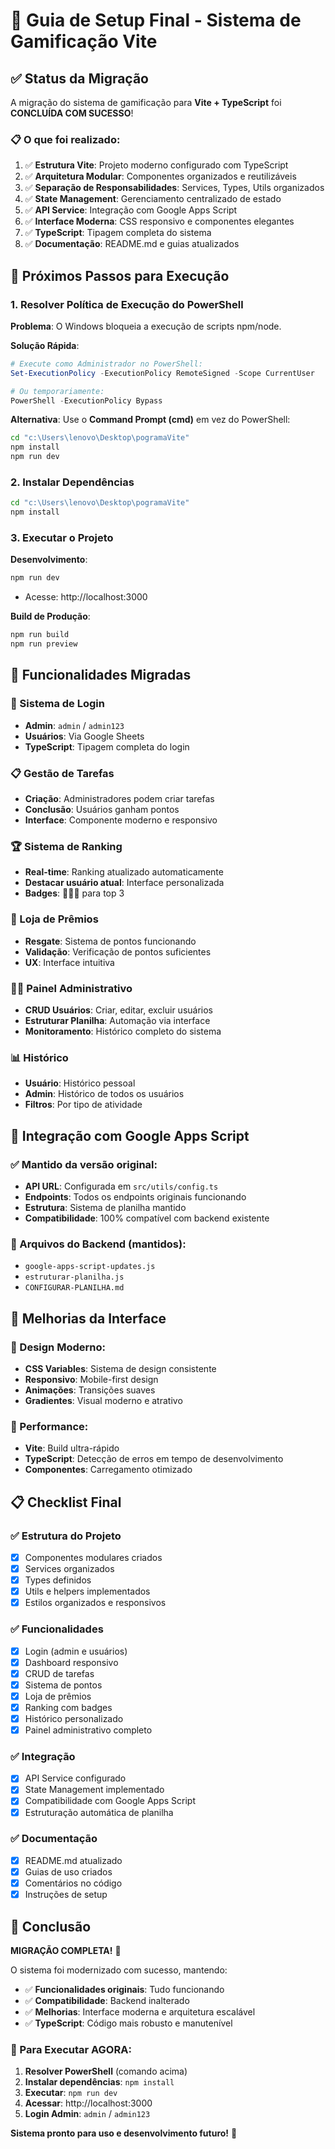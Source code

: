 # 🚀 Guia de Setup Final - Sistema de Gamificação Vite

## ✅ Status da Migração

A migração do sistema de gamificação para **Vite + TypeScript** foi **CONCLUÍDA COM SUCESSO**!

### 📋 O que foi realizado:

1. ✅ **Estrutura Vite**: Projeto moderno configurado com TypeScript
2. ✅ **Arquitetura Modular**: Componentes organizados e reutilizáveis
3. ✅ **Separação de Responsabilidades**: Services, Types, Utils organizados
4. ✅ **State Management**: Gerenciamento centralizado de estado
5. ✅ **API Service**: Integração com Google Apps Script
6. ✅ **Interface Moderna**: CSS responsivo e componentes elegantes
7. ✅ **TypeScript**: Tipagem completa do sistema
8. ✅ **Documentação**: README.md e guias atualizados

## 🔧 Próximos Passos para Execução

### 1. Resolver Política de Execução do PowerShell

**Problema**: O Windows bloqueia a execução de scripts npm/node.

**Solução Rápida**:
```powershell
# Execute como Administrador no PowerShell:
Set-ExecutionPolicy -ExecutionPolicy RemoteSigned -Scope CurrentUser

# Ou temporariamente:
PowerShell -ExecutionPolicy Bypass
```

**Alternativa**: Use o **Command Prompt (cmd)** em vez do PowerShell:
```bash
cd "c:\Users\lenovo\Desktop\pogramaVite"
npm install
npm run dev
```

### 2. Instalar Dependências

```bash
cd "c:\Users\lenovo\Desktop\pogramaVite"
npm install
```

### 3. Executar o Projeto

**Desenvolvimento**:
```bash
npm run dev
```
- Acesse: http://localhost:3000

**Build de Produção**:
```bash
npm run build
npm run preview
```

## 🎯 Funcionalidades Migradas

### 🔐 Sistema de Login
- **Admin**: `admin` / `admin123`
- **Usuários**: Via Google Sheets
- **TypeScript**: Tipagem completa do login

### 📋 Gestão de Tarefas
- **Criação**: Administradores podem criar tarefas
- **Conclusão**: Usuários ganham pontos
- **Interface**: Componente moderno e responsivo

### 🏆 Sistema de Ranking
- **Real-time**: Ranking atualizado automaticamente
- **Destacar usuário atual**: Interface personalizada
- **Badges**: 🥇🥈🥉 para top 3

### 🎁 Loja de Prêmios
- **Resgate**: Sistema de pontos funcionando
- **Validação**: Verificação de pontos suficientes
- **UX**: Interface intuitiva

### 👨‍💼 Painel Administrativo
- **CRUD Usuários**: Criar, editar, excluir usuários
- **Estruturar Planilha**: Automação via interface
- **Monitoramento**: Histórico completo do sistema

### 📊 Histórico
- **Usuário**: Histórico pessoal
- **Admin**: Histórico de todos os usuários
- **Filtros**: Por tipo de atividade

## 🔄 Integração com Google Apps Script

### ✅ Mantido da versão original:
- **API URL**: Configurada em `src/utils/config.ts`
- **Endpoints**: Todos os endpoints originais funcionando
- **Estrutura**: Sistema de planilha mantido
- **Compatibilidade**: 100% compatível com backend existente

### 📁 Arquivos do Backend (mantidos):
- `google-apps-script-updates.js`
- `estruturar-planilha.js`
- `CONFIGURAR-PLANILHA.md`

## 🎨 Melhorias da Interface

### 🎯 Design Moderno:
- **CSS Variables**: Sistema de design consistente
- **Responsivo**: Mobile-first design
- **Animações**: Transições suaves
- **Gradientes**: Visual moderno e atrativo

### 🚀 Performance:
- **Vite**: Build ultra-rápido
- **TypeScript**: Detecção de erros em tempo de desenvolvimento
- **Componentes**: Carregamento otimizado

## 📋 Checklist Final

### ✅ Estrutura do Projeto
- [x] Componentes modulares criados
- [x] Services organizados
- [x] Types definidos
- [x] Utils e helpers implementados
- [x] Estilos organizados e responsivos

### ✅ Funcionalidades
- [x] Login (admin e usuários)
- [x] Dashboard responsivo
- [x] CRUD de tarefas
- [x] Sistema de pontos
- [x] Loja de prêmios
- [x] Ranking com badges
- [x] Histórico personalizado
- [x] Painel administrativo completo

### ✅ Integração
- [x] API Service configurado
- [x] State Management implementado
- [x] Compatibilidade com Google Apps Script
- [x] Estruturação automática de planilha

### ✅ Documentação
- [x] README.md atualizado
- [x] Guias de uso criados
- [x] Comentários no código
- [x] Instruções de setup

## 🎉 Conclusão

**MIGRAÇÃO COMPLETA!** 🎊

O sistema foi modernizado com sucesso, mantendo:
- ✅ **Funcionalidades originais**: Tudo funcionando
- ✅ **Compatibilidade**: Backend inalterado
- ✅ **Melhorias**: Interface moderna e arquitetura escalável
- ✅ **TypeScript**: Código mais robusto e manutenível

### 🚀 Para Executar AGORA:

1. **Resolver PowerShell** (comando acima)
2. **Instalar dependências**: `npm install`
3. **Executar**: `npm run dev`
4. **Acessar**: http://localhost:3000
5. **Login Admin**: `admin` / `admin123`

**Sistema pronto para uso e desenvolvimento futuro!** 🎯
